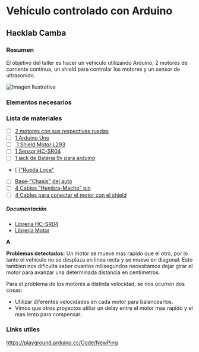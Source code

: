 # Vehículo controlado con Arduino
## Hacklab Camba

### **Resumen**
El objetivo del taller es hacer un vehiculo utilizando Arduino, 2 motores de corriente continua, un shield para controlar los motores y un sensor de ultrasonido.

![Imagen Ilustrativa](arduinoponia_bb.png "Imagen ilustrativa")

### **Elementos necesarios**

### Lista de materiales

- [ ] [2 motores con sus respectivas ruedas](https://electronica.mercadolibre.com.ar/componentes-electronicos/arduino/motor-con-rueda-arduino)
- [ ] [1 Arduino Uno](https://listado.mercadolibre.com.ar/arduino-uno#D[A:arduino%20uno])
- [ ] [ 1 Shield Motor L293](https://listado.mercadolibre.com.ar/shield-motor-l293#D[A:shield%20motor%20l293])
- [ ] [1 Sensor HC-SR04](https://listado.mercadolibre.com.ar/hc-sr04#D[A:hc%20sr04])
- [ ] [1 jack de Bateria 9v para arduino](https://listado.mercadolibre.com.ar/jack-de-bateria-arduino#D[A:jack%20de%20bateria%20arduino])
- [ ]["Rueda Loca"](https://articulo.mercadolibre.com.ar/MLA-647108487-rueda-loca-arduino-_JM?quantity=1)
- [ ] [Base-"Chasis" del auto](assets/baseMadera.jpg)
- [ ] [4 Cables "Hembra-Macho" pin](assets/cableMH.jpg)
- [ ] [4 Cables  para conectar el motor con el shield]()

##### Documentación
* [Libreria HC-SR04](https://bitbucket.org/teckel12/arduino-new-ping/wiki/Home)
* [Libreria Motor](https://learn.adafruit.com/adafruit-motor-shield/af-dcmotor-class)



**A**


**Problemas detectados:**
Un motor se mueve mas rapido que el otro, por lo tanto el vehiculo no se desplaza en linea recta y se mueve en diagonal.
Esto tambien nos dificulta saber cuantos milisegundos necesitamos dejar girar el motor para avanzar una determinada distancia en centimetros.

Para el problema de los motores a distinta velocidad, se nos ocurren dos cosas:
- Utilizar diferentes velocidades en cada motor para balancearlos.
- Vimos que otros proyectos utiliar un delay entre el motor mas rapido y el mas lento para compensar.

### **Links utiles**
https://playground.arduino.cc/Code/NewPing
